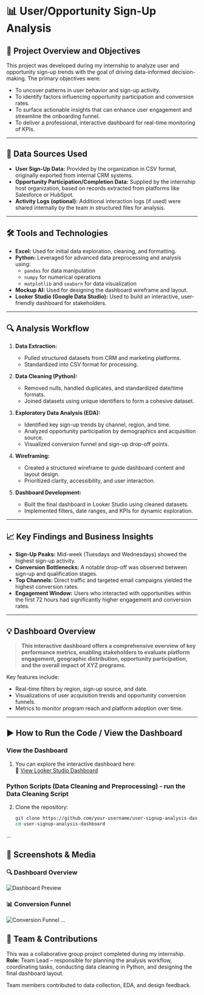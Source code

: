 # 📊 User/Opportunity Sign-Up Analysis

## 🚀 Project Overview and Objectives

This project was developed during my internship to analyze user and opportunity sign-up trends with the goal of driving data-informed decision-making. The primary objectives were:

- To uncover patterns in user behavior and sign-up activity.
- To identify factors influencing opportunity participation and conversion rates.
- To surface actionable insights that can enhance user engagement and streamline the onboarding funnel.
- To deliver a professional, interactive dashboard for real-time monitoring of KPIs.

---

## 📂 Data Sources Used

- **User Sign-Up Data:** Provided by the organization in CSV format, originally exported from internal CRM systems.
- **Opportunity Participation/Completion Data:** Supplied by the internship host organization, based on records extracted from platforms like Salesforce or HubSpot.
- **Activity Logs (optional):** Additional interaction logs (if used) were shared internally by the team in structured files for analysis.

---

## 🛠️ Tools and Technologies

- **Excel:** Used for initial data exploration, cleaning, and formatting.
- **Python:** Leveraged for advanced data preprocessing and analysis using:
  - `pandas` for data manipulation
  - `numpy` for numerical operations
  - `matplotlib` and `seaborn` for data visualization
- **Mockup AI:** Used for designing the dashboard wireframe and layout.
- **Looker Studio (Google Data Studio):** Used to build an interactive, user-friendly dashboard for stakeholders.

---

## 🔍 Analysis Workflow

1. **Data Extraction:**
   - Pulled structured datasets from CRM and marketing platforms.
   - Standardized into CSV format for processing.

2. **Data Cleaning (Python):**
   - Removed nulls, handled duplicates, and standardized date/time formats.
   - Joined datasets using unique identifiers to form a cohesive dataset.

3. **Exploratory Data Analysis (EDA):**
   - Identified key sign-up trends by channel, region, and time.
   - Analyzed opportunity participation by demographics and acquisition source.
   - Visualized conversion funnel and sign-up drop-off points.

4. **Wireframing:**
   - Created a structured wireframe to guide dashboard content and layout design.
   - Prioritized clarity, accessibility, and user interaction.

5. **Dashboard Development:**
   - Built the final dashboard in Looker Studio using cleaned datasets.
   - Implemented filters, date ranges, and KPIs for dynamic exploration.

---

## 📈 Key Findings and Business Insights

- **Sign-Up Peaks:** Mid-week (Tuesdays and Wednesdays) showed the highest sign-up activity.
- **Conversion Bottlenecks:** A notable drop-off was observed between sign-up and qualification stages.
- **Top Channels:** Direct traffic and targeted email campaigns yielded the highest conversion rates.
- **Engagement Window:** Users who interacted with opportunities within the first 72 hours had significantly higher engagement and conversion rates.

---

## 💡 Dashboard Overview

> **This interactive dashboard offers a comprehensive overview of key performance metrics, enabling stakeholders to evaluate platform engagement, geographic distribution, opportunity participation, and the overall impact of XYZ programs.**

Key features include:
- Real-time filters by region, sign-up source, and date.
- Visualizations of user acquisition trends and opportunity conversion funnels.
- Metrics to monitor program reach and platform adoption over time.

---

## ▶️ How to Run the Code / View the Dashboard

### View the Dashboard

1. You can explore the interactive dashboard here:  
🔗 [View Looker Studio Dashboard](https://lookerstudio.google.com/s/n6L3EcjnAVc)


### Python Scripts (Data Cleaning and Preprocessing) - run the Data Cleaning Script
2. Clone the repository:
   ```bash
   git clone https://github.com/your-username/user-signup-analysis-dashboard.git
   cd user-signup-analysis-dashboard

...

## 📸 Screenshots & Media

### 🔍 Dashboard Overview
![Dashboard Preview](images/dashboard_preview.png)

### 📊 Conversion Funnel
![Conversion Funnel](images/conversion_funnel.png)
...

## 👥 Team & Contributions

This was a collaborative group project completed during my internship.  
**Role:** Team Lead – responsible for planning the analysis workflow, coordinating tasks, conducting data cleaning in Python, and designing the final dashboard layout.

Team members contributed to data collection, EDA, and design feedback.
